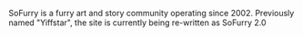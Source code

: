 SoFurry is a furry art and story community operating since 2002. Previously named "Yiffstar", the site is currently being re-written as SoFurry 2.0
